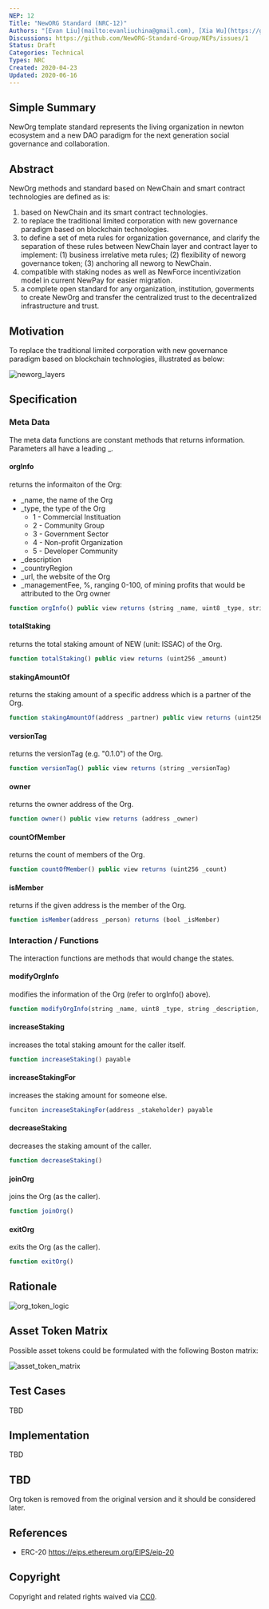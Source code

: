 ```yaml
---
NEP: 12
Title: "NewORG Standard (NRC-12)"
Authors: "[Evan Liu](mailto:evanliuchina@gmail.com), [Xia Wu](https://github.com/xiawu), [Lee Willson](https://github.com/leewillson), [Zhou Xiqiao](https://github.com/zhouxiqiao), [Yong Liu](mailto:liuyong5653@163.com), [Qu Jianwei](https://github.com/i29)"
Discussions: https://github.com/NewORG-Standard-Group/NEPs/issues/1
Status: Draft
Categories: Technical
Types: NRC
Created: 2020-04-23
Updated: 2020-06-16
---
```


## Simple Summary

NewOrg template standard represents the living organization in newton ecosystem and a new DAO paradigm for the next generation social governance and collaboration.

## Abstract

NewOrg methods and standard based on NewChain and smart contract technologies are defined as is:
1. based on NewChain and its smart contract technologies.
2. to replace the traditional limited corporation with new governance paradigm based on blockchain technologies.
3. to define a set of meta rules for organization governance, and clarify the separation of these rules between NewChain layer and contract layer to implement: (1) business irrelative meta rules; (2) flexibility of neworg governance token; (3) anchoring all neworg to NewChain.
4. compatible with staking nodes as well as NewForce incentivization model in current NewPay for easier migration.
5. a complete open standard for any organization, institution, goverments to create NewOrg and transfer the centralized trust to the decentralized infrastructure and trust.

## Motivation

To replace the traditional limited corporation with new governance paradigm based on blockchain technologies, illustrated as below:

![neworg_layers](../assets/nep-12/neworg_layers.png)

## Specification

### Meta Data

The meta data functions are constant methods that returns information. Parameters all have a leading _.

#### orgInfo

returns the informaiton of the Org:
- _name, the name of the Org 
- _type, the type of the Org
	* 1 - Commercial Instituation
	* 2 - Community Group
	* 3 - Government Sector
	* 4 - Non-profit Organization
	* 5 - Developer Community
- _description
- _countryRegion
- _url, the website of the Org
- _managementFee, %, ranging 0-100, of mining profits that would be attributed to the Org owner

```js
function orgInfo() public view returns (string _name, uint8 _type, string _description, string _contryRegion, string _url, uint8 _managementFee)
```

#### totalStaking

returns the total staking amount of NEW (unit: ISSAC) of the Org.

```js
function totalStaking() public view returns (uint256 _amount)
```

#### stakingAmountOf

returns the staking amount of a specific address which is a partner of the Org.

```js
function stakingAmountOf(address _partner) public view returns (uint256 _amount)
```

#### versionTag

returns the versionTag (e.g. "0.1.0") of the Org.

```js
function versionTag() public view returns (string _versionTag)
```

#### owner

returns the owner address of the Org.

```js
function owner() public view returns (address _owner)
```

#### countOfMember

returns the count of members of the Org.

```js
function countOfMember() public view returns (uint256 _count)
```

#### isMember

returns if the given address is the member of the Org.

```js
function isMember(address _person) returns (bool _isMember)
```

### Interaction / Functions

The interaction functions are methods that would change the states.

#### modifyOrgInfo

modifies the information of the Org (refer to orgInfo() above).

```js
function modifyOrgInfo(string _name, uint8 _type, string _description, string _contryRegion, string _url, uint8 _managementFee)
```

#### increaseStaking

increases the total staking amount for the caller itself.

```js
function increaseStaking() payable
```

#### increaseStakingFor

increases the staking amount for someone else.

```js
funciton increaseStakingFor(address _stakeholder) payable
```

#### decreaseStaking

decreases the staking amount of the caller.

```js
function decreaseStaking()
```

#### joinOrg

joins the Org (as the caller).

```js
function joinOrg()
```

#### exitOrg
exits the Org (as the caller).

```js
function exitOrg()
```

## Rationale

![org_token_logic](../assets/nep-12/org_token_logic.png)

## Asset Token Matrix

Possible asset tokens could be formulated with the following Boston matrix:

![asset_token_matrix](../assets/nep-12/asset_token_matrix.png)

## Test Cases
TBD

## Implementation
TBD

## TBD

Org token is removed from the original version and it should be considered later.

## References

* ERC-20 https://eips.ethereum.org/EIPS/eip-20 

## Copyright
Copyright and related rights waived via [CC0](https://creativecommons.org/publicdomain/zero/1.0/).

